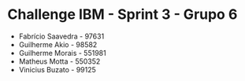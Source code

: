 # Challenge IBM - Sprint 3 - Grupo 6

- Fabrício Saavedra - 97631
- Guilherme Akio - 98582
- Guilherme Morais - 551981
- Matheus Motta - 550352
- Vinicius Buzato - 99125
